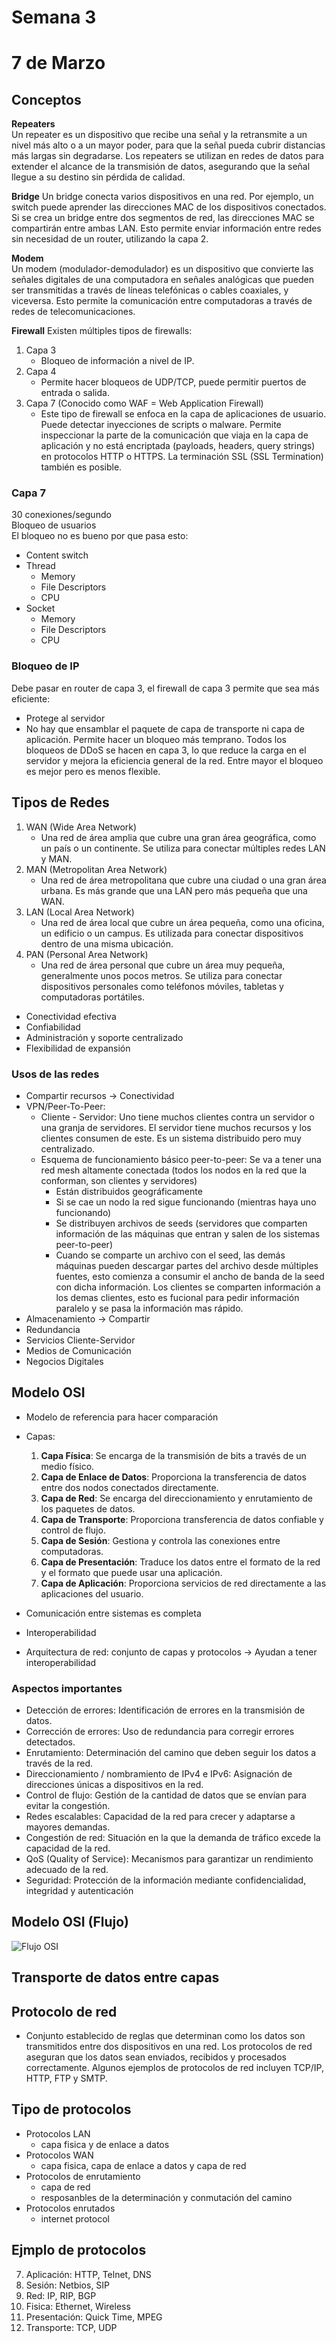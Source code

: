 # Semana 3
# 7 de Marzo

## Conceptos 

**Repeaters** \
Un repeater es un dispositivo que recibe una señal y la retransmite a un nivel más alto o a un mayor poder, para que la señal pueda cubrir distancias más largas sin degradarse. Los repeaters se utilizan en redes de datos para extender el alcance de la transmisión de datos, asegurando que la señal llegue a su destino sin pérdida de calidad.

**Bridge**
Un bridge conecta varios dispositivos en una red. Por ejemplo, un switch puede aprender las direcciones MAC de los dispositivos conectados. Si se crea un bridge entre dos segmentos de red, las direcciones MAC se compartirán entre ambas LAN. Esto permite enviar información entre redes sin necesidad de un router, utilizando la capa 2.

**Modem** \
Un modem (modulador-demodulador) es un dispositivo que convierte las señales digitales de una computadora en señales analógicas que pueden ser transmitidas a través de líneas telefónicas o cables coaxiales, y viceversa. Esto permite la comunicación entre computadoras a través de redes de telecomunicaciones. 

**Firewall**
Existen múltiples tipos de firewalls:
1. Capa 3
    - Bloqueo de información a nivel de IP. 
2. Capa 4
    - Permite hacer bloqueos de UDP/TCP, puede permitir puertos de entrada o salida.
3. Capa 7 (Conocido como WAF = Web Application Firewall)
    - Este tipo de firewall se enfoca en la capa de aplicaciones de usuario. Puede detectar inyecciones de scripts o malware. Permite inspeccionar la parte de la comunicación que viaja en la capa de aplicación y no está encriptada (payloads, headers, query strings) en protocolos HTTP o HTTPS. La terminación SSL (SSL Termination) también es posible.


### Capa 7 
30 conexiones/segundo \
Bloqueo de usuarios \
El bloqueo no es bueno por que pasa esto:
- Content switch
- Thread
    - Memory
    - File Descriptors
    - CPU
- Socket
    - Memory
    - File Descriptors
    - CPU


### Bloqueo de IP
Debe pasar en router de capa 3, el firewall de capa 3 permite que sea más eficiente:
- Protege al servidor
- No hay que ensamblar el paquete de capa de transporte ni capa de aplicación.
Permite hacer un bloqueo más temprano. Todos los bloqueos de DDoS se hacen en capa 3, lo que reduce la carga en el servidor y mejora la eficiencia general de la red. Entre mayor el bloqueo es mejor pero es menos flexible. 

## Tipos de Redes
1. WAN (Wide Area Network)
    - Una red de área amplia que cubre una gran área geográfica, como un país o un continente. Se utiliza para conectar múltiples redes LAN y MAN.
2. MAN (Metropolitan Area Network)
    - Una red de área metropolitana que cubre una ciudad o una gran área urbana. Es más grande que una LAN pero más pequeña que una WAN.
3. LAN (Local Area Network)
    - Una red de área local que cubre un área pequeña, como una oficina, un edificio o un campus. Es utilizada para conectar dispositivos dentro de una misma ubicación.
4. PAN (Personal Area Network)
    - Una red de área personal que cubre un área muy pequeña, generalmente unos pocos metros. Se utiliza para conectar dispositivos personales como teléfonos móviles, tabletas y computadoras portátiles.

- Conectividad efectiva
- Confiabilidad
- Administración y soporte centralizado
- Flexibilidad de expansión

### Usos de las redes
- Compartir recursos -> Conectividad
- VPN/Peer-To-Peer:
    - Cliente - Servidor: Uno tiene muchos clientes contra un servidor o una granja de servidores. El servidor tiene muchos recursos y los clientes consumen de este. Es un sistema distribuido pero muy centralizado. 
    - Esquema de funcionamiento básico peer-to-peer: Se va a tener una red mesh altamente conectada (todos los nodos en la red que la conforman, son clientes y servidores)
        - Están distribuidos geográficamente
        - Si se cae un nodo la red sigue funcionando (mientras haya uno funcionando)
        - Se distribuyen archivos de seeds (servidores que comparten información de las máquinas que entran y salen de los sistemas peer-to-peer)
        - Cuando se comparte un archivo con el seed, las demás máquinas pueden descargar partes del archivo desde múltiples fuentes, esto comienza a consumir el ancho de banda de la seed con dicha información. Los clientes se comparten información a los demas clientes, esto es fucional para pedir información paralelo y se pasa la información mas rápido. 
- Almacenamiento -> Compartir
- Redundancia 
- Servicios Cliente-Servidor
- Medios de Comunicación
- Negocios Digitales

## Modelo OSI
- Modelo de referencia para hacer comparación 
- Capas:
    1. **Capa Física**: Se encarga de la transmisión de bits a través de un medio físico.
    2. **Capa de Enlace de Datos**: Proporciona la transferencia de datos entre dos nodos conectados directamente.
    3. **Capa de Red**: Se encarga del direccionamiento y enrutamiento de los paquetes de datos.
    4. **Capa de Transporte**: Proporciona transferencia de datos confiable y control de flujo.
    5. **Capa de Sesión**: Gestiona y controla las conexiones entre computadoras.
    6. **Capa de Presentación**: Traduce los datos entre el formato de la red y el formato que puede usar una aplicación.
    7. **Capa de Aplicación**: Proporciona servicios de red directamente a las aplicaciones del usuario.

- Comunicación entre sistemas es completa 
- Interoperabilidad 
- Arquitectura de red: conjunto de capas y protocolos -> Ayudan a tener interoperabilidad

### Aspectos importantes
- Detección de errores: Identificación de errores en la transmisión de datos.
- Corrección de errores: Uso de redundancia para corregir errores detectados.
- Enrutamiento: Determinación del camino que deben seguir los datos a través de la red.
- Direccionamiento / nombramiento de IPv4 e IPv6: Asignación de direcciones únicas a dispositivos en la red.
- Control de flujo: Gestión de la cantidad de datos que se envían para evitar la congestión.
- Redes escalables: Capacidad de la red para crecer y adaptarse a mayores demandas.
- Congestión de red: Situación en la que la demanda de tráfico excede la capacidad de la red.
- QoS (Quality of Service): Mecanismos para garantizar un rendimiento adecuado de la red.
- Seguridad: Protección de la información mediante confidencialidad, integridad y autenticación

## Modelo OSI (Flujo)
![Flujo OSI](Assets/flujoOSI.png)

## Transporte de datos entre capas


## Protocolo de red
- Conjunto establecido de reglas que determinan como los datos son transmitidos entre dos dispositivos en una red. Los protocolos de red aseguran que los datos sean enviados, recibidos y procesados correctamente. Algunos ejemplos de protocolos de red incluyen TCP/IP, HTTP, FTP y SMTP.

## Tipo de protocolos
- Protocolos LAN
    - capa fisica y de enlace a datos
- Protocolos WAN
    - capa fisica, capa de enlace a datos y capa de red
- Protocolos de enrutamiento
    - capa de red
    - resposanbles de la determinación y conmutación del camino
- Protocolos enrutados
    - internet protocol


## Ejmplo de protocolos
7. Aplicación: HTTP, Telnet, DNS
5. Sesión: Netbios, SIP
3. Red: IP, RIP, BGP
1. Fisica: Ethernet, Wireless
6. Presentación: Quick Time, MPEG
4. Transporte: TCP, UDP







